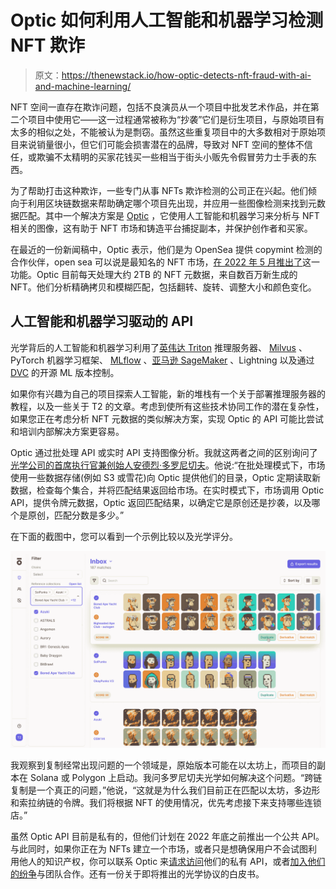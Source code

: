 # Optic 如何利用人工智能和机器学习检测 NFT 欺诈

> 原文：<https://thenewstack.io/how-optic-detects-nft-fraud-with-ai-and-machine-learning/>

NFT 空间一直存在欺诈问题，包括不良演员从一个项目中批发艺术作品，并在第二个项目中使用它——这一过程通常被称为“抄袭”它们是衍生项目，与原始项目有太多的相似之处，不能被认为是剽窃。虽然这些重复项目中的大多数相对于原始项目来说销量很小，但它们可能会损害潜在的品牌，导致对 NFT 空间的整体不信任，或欺骗不太精明的买家花钱买一些相当于街头小贩先令假冒劳力士手表的东西。

为了帮助打击这种欺诈，一些专门从事 NFTs 欺诈检测的公司正在兴起。他们倾向于利用区块链数据来帮助确定哪个项目先出现，并应用一些图像检测来找到元数据匹配。其中一个解决方案是 [Optic](https://optic.xyz/about) ，它使用人工智能和机器学习来分析与 NFT 相关的图像，这有助于 NFT 市场和铸造平台捕捉副本，并保护创作者和买家。

在最近的一份新闻稿中，Optic 表示，他们是为 OpenSea 提供 copymint 检测的合作伙伴，open sea 可以说是最知名的 NFT 市场，[在 2022 年 5 月推出了](https://opensea.io/blog/announcements/improving-authenticity-on-opensea-updates-to-verification-and-copymint-prevention/)这一功能。Optic 目前每天处理大约 2TB 的 NFT 元数据，来自数百万新生成的 NFT。他们分析精确拷贝和模糊匹配，包括翻转、旋转、调整大小和颜色变化。

## 人工智能和机器学习驱动的 API

光学背后的人工智能和机器学习利用了[英伟达 Triton](https://developer.nvidia.com/nvidia-triton-inference-server) 推理服务器、 [Milvus](https://milvus.io/docs) 、PyTorch 机器学习框架、 [MLflow](https://mlflow.org/docs/latest/index.html) 、[亚马逊 SageMaker](https://aws.amazon.com/sagemaker/) 、Lightning 以及通过 [DVC](https://dvc.org/) 的开源 ML 版本控制。

如果你有兴趣为自己的项目探索人工智能，新的堆栈有一个关于部署推理服务器的教程，以及一些关于 T2 的文章。考虑到使所有这些技术协同工作的潜在复杂性，如果您正在考虑分析 NFT 元数据的类似解决方案，实现 Optic 的 API 可能比尝试和培训内部解决方案更容易。

Optic 通过批处理 API 或实时 API 支持图像分析。我就这两者之间的区别询问了[光学公司的首席执行官兼创始人安德烈·多罗尼切夫](https://twitter.com/dobry)。他说:“在批处理模式下，市场使用一些数据存储(例如 S3 或雪花)向 Optic 提供他们的目录，Optic 定期读取新数据，检查每个集合，并将匹配结果返回给市场。在实时模式下，市场调用 Optic API，提供令牌元数据，Optic 返回匹配结果，以确定它是原创还是抄袭，以及哪个是原创，匹配分数是多少。”

在下面的截图中，您可以看到一个示例比较以及光学评分。

[![Optic comparison of duplicate NFT projects](img/11a0b687793ad1df8378484e207fa8ae.png)](https://cdn.thenewstack.io/media/2022/07/259c2f19-pivots.png)

我观察到复制经常出现问题的一个领域是，原始版本可能在以太坊上，而项目的副本在 Solana 或 Polygon 上启动。我问多罗尼切夫光学如何解决这个问题。“跨链复制是一个真正的问题，”他说，“这就是为什么我们目前正在匹配以太坊，多边形和索拉纳链的令牌。我们将根据 NFT 的使用情况，优先考虑接下来支持哪些连锁店。”

虽然 Optic API 目前是私有的，但他们计划在 2022 年底之前推出一个公共 API。与此同时，如果你正在为 NFTs 建立一个市场，或者只是想确保用户不会试图利用他人的知识产权，你可以联系 Optic 来[请求访问](https://optic.xyz/about#contact-us)他们的私有 API，或者[加入他们的纷争](https://discord.com/invite/bS2bNkzRAc)与团队合作。还有一份关于即将推出的光学协议的白皮书。

<svg xmlns:xlink="http://www.w3.org/1999/xlink" viewBox="0 0 68 31" version="1.1"><title>Group</title> <desc>Created with Sketch.</desc></svg>